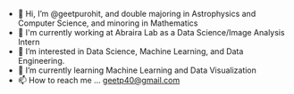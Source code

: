 - 👋 Hi, I’m @geetpurohit, and double majoring in Astrophysics and Computer Science, and minoring in Mathematics
- 💼 I'm currently working at Abraira Lab as a Data Science/Image Analysis Intern
- 👀 I’m interested in Data Science, Machine Learning, and Data Engineering.
- 🌱 I’m currently learning Machine Learning and Data Visualization
- 📫 How to reach me ...  geetp40@gmail.com
